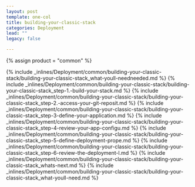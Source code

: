 ```yaml
---
layout: post
template: one-col
title: building-your-classic-stack
categories: Deployment
lead: ""
legacy: false

---
```

{% assign product = "common" %}

{% include _inlines/Deployment/common/building-your-classic-stack/building-your-classic-stack_what-youll-needneeded.md %}
{% include _inlines/Deployment/common/building-your-classic-stack/building-your-classic-stack_step-1.-build-your-stack.md %}
{% include _inlines/Deployment/common/building-your-classic-stack/building-your-classic-stack_step-2.-access-your-git-reposit.md %}
{% include _inlines/Deployment/common/building-your-classic-stack/building-your-classic-stack_step-3-define-your-application.md %}
{% include _inlines/Deployment/common/building-your-classic-stack/building-your-classic-stack_step-4-review-your-app-configu.md %}
{% include _inlines/Deployment/common/building-your-classic-stack/building-your-classic-stack_step-5-define-deployment-prope.md %}
{% include _inlines/Deployment/common/building-your-classic-stack/building-your-classic-stack_step-6-review-the-deployment-l.md %}
{% include _inlines/Deployment/common/building-your-classic-stack/building-your-classic-stack_whats-next.md %}
{% include _inlines/Deployment/common/building-your-classic-stack/building-your-classic-stack_what-youll-need.md %}
